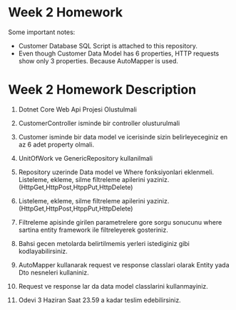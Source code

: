 # Week 2 Homework

Some important notes:

- Customer Database SQL Script is attached to this repository.
- Even though Customer Data Model has 6 properties, HTTP requests show only 3 properties. Because AutoMapper is used.

# Week 2 Homework Description

1. Dotnet Core Web Api Projesi Olustulmali

2. CustomerController isminde bir controller olusturulmali

3. Customer isminde bir data model ve icerisinde sizin belirleyeceginiz en az 6 adet
    property olmali.

4. UnitOfWork ve GenericRepository kullanilmali

5. Repository uzerinde  Data model  ve Where fonksiyonlari eklenmeli.
    Listeleme, ekleme, silme filtreleme apilerini yaziniz.
    (HttpGet,HttpPost,HtppPut,HttpDelete)

6. Listeleme, ekleme, silme filtreleme apilerini yaziniz.
    (HttpGet,HttpPost,HtppPut,HttpDelete)

7. Filtreleme apisinde girilen  parametrelere gore sorgu sonucunu where sartina
    entity framework  ile filtreleyerek gosteriniz.

8. Bahsi gecen metolarda belirtilmemis yerleri istediginiz gibi kodlayabilirsiniz.

9. AutoMapper kullanarak request ve response classlari olarak Entity yada Dto
    nesneleri kullaniniz.

10. Request ve response lar da data model classlarini kullanmayiniz.

11. Odevi 3 Haziran Saat 23.59 a kadar teslim edebilirsiniz.

    
